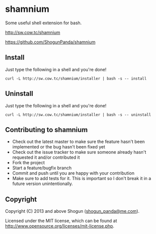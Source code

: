 # shamnium

Some useful shell extension for bash.

http://sw.cow.tc/shamnium

https://github.com/ShogunPanda/shamnium

## Install

Just type the following in a shell and you're done!

`curl -L http://sw.cow.tc/shamnium/installer | bash -s -- install`

## Uninstall

Just type the following in a shell and you're done!

`curl -L http://sw.cow.tc/shamnium/installer | bash -s -- uninstall`

## Contributing to shamnium
 
* Check out the latest master to make sure the feature hasn't been implemented or the bug hasn't been fixed yet
* Check out the issue tracker to make sure someone already hasn't requested it and/or contributed it
* Fork the project
* Start a feature/bugfix branch
* Commit and push until you are happy with your contribution
* Make sure to add tests for it. This is important so I don't break it in a future version unintentionally.

## Copyright

Copyright (C) 2013 and above Shogun (shogun_panda@me.com).

Licensed under the MIT license, which can be found at http://www.opensource.org/licenses/mit-license.php.
